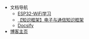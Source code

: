 - 文档导航
  - [ESP32-WiFi学习](【ESP32-WiFi学习】任务目标.md)
  - [【知识框架】电子与通信知识框架](【知识框架】电子与通信知识框架.md)
  - [Docsify](example.md)
- [博客主页](https://even904.github.io/)
